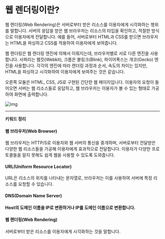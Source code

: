 # 웹 렌더링이란?





웹 렌더링(Web Rendering)은 서버로부터 받은 리소스를 이용자에게 시각화하는 행위를 말합니다. 서버의 응답을 받은 웹 브라우저는 리소스의 타입을 확인하고, 적절한 방식으로 이용자에게 전달합니다. 예를 들어, 서버로부터 HTML과 CSS를 받으면 브라우저는 HTML을 파싱하고 CSS를 적용하여 이용자에게 보여줍니다.

웹 렌더링은 웹 렌더링 엔진에 의해서 이뤄지는데, 브라우저별로 서로 다른 엔진을 사용합니다. 사파리는 웹킷(Webkit), 크롬은 블링크(Blink), 파이어폭스는 개코(Gecko) 엔진을 사용합니다. 각각의 엔진에 따라 렌더링 과정과 순서, 속도의 차이는 있지만, HTML을 파싱하고 시각화하여 이용자에게 보여주는 것은 같습니다.

오른쪽 모듈은 HTML, CSS, JS로 구현된 간단한 웹 페이지입니다. 이용자의 요청이 들어오면 서버는 웹 리소스들로 응답하고, 웹 브라우저는 이용자가 볼 수 있는 형태로 가공하여 화면에 출력합니다.

 

 

 

 



![img](https://blog.kakaocdn.net/dn/Zf4QD/btrAzvj6rhS/vdTKpySVLKJlwZPBOWiks1/img.png)



 

 

 

------

**키워드 정리** 

 

#### **웹 브라우저(Web Browser)**

웹 브라우저는 HTTP/S로 이용자와 웹 서버의
통신을 중개하며, 서버로부터 전달받은 다양한 웹 리소스들을 가공해
이용자에게 효과적으로 전달합니다. 
이용자가 다양한 프로토콜들을 알지 못해도 쉽게 웹을
사용할 수 있도록 도와줍니다.



#### **URL(Uniform Resource Locator)**

URL은 리소스의 위치를 나타내는 문자열로, 
브라우저는 이를 사용하여 서버에 특정 리소스를 요청할 수 있습니다.

####  

#### **DNS(Domain Name Server)**

#### Host의 도메인 이름을 IP로 변환하거나 IP를 도메인 이름으로 변환합니다.

####  



#### **웹 렌더링(Web Rendering)**

서버로부터 받은 리소스를 이용자에게
시각화하는 것을 말합니다.